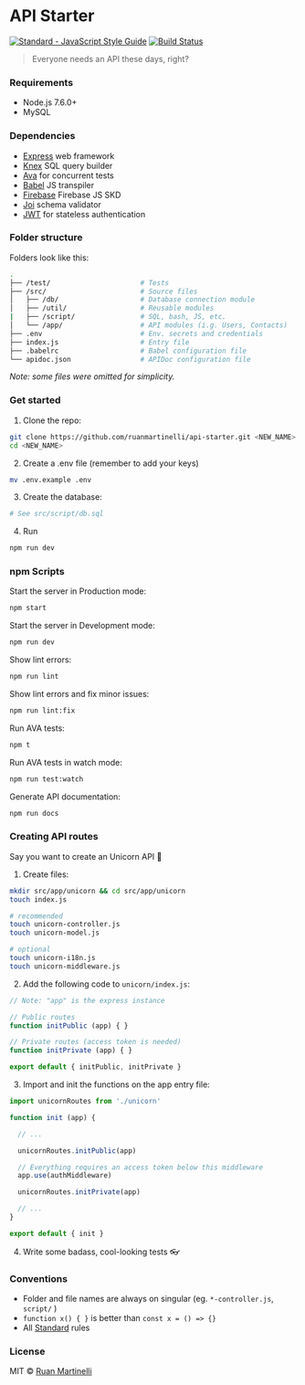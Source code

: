 # API Starter

<a href="https://standardjs.com"><img src="https://img.shields.io/badge/code_style-standard-brightgreen.svg" alt="Standard - JavaScript Style Guide"></a>
[![Build Status](https://travis-ci.org/ruanmartinelli/api-starter.svg?branch=master)](https://travis-ci.org/ruanmartinelli/api-starter)

> Everyone needs an API these days, right?

### Requirements

* Node.js 7.6.0+
* MySQL

### Dependencies

* [Express](https://github.com/expressjs/express) web framework
* [Knex](http://knexjs.org/) SQL query builder
* [Ava](https://github.com/avajs) for concurrent tests
* [Babel](https://babeljs.io) JS transpiler
* [Firebase](https://github.com/firebase/firebase-js-sdk) Firebase JS SKD
* [Joi](https://github.com/hapijs/joi) schema validator
* [JWT](https://jwt.io/) for stateless authentication

### Folder structure

Folders look like this:

```bash
.
├── /test/                      # Tests
├── /src/                       # Source files
│   ├── /db/                    # Database connection module
│   ├── /util/                  # Reusable modules
|   ├── /script/                # SQL, bash, JS, etc.
│   └── /app/                   # API modules (i.g. Users, Contacts)
├── .env                        # Env. secrets and credentials 
├── index.js                    # Entry file
├── .babelrc                    # Babel configuration file
└── apidoc.json                 # APIDoc configuration file
```
_Note: some files were omitted for simplicity._

### Get started

1. Clone the repo:

```bash
git clone https://github.com/ruanmartinelli/api-starter.git <NEW_NAME>
cd <NEW_NAME>
```
2. Create a .env file (remember to add your keys)

```bash
mv .env.example .env
```

3. Create the database:

```bash
# See src/script/db.sql
```

4. Run

```bash
npm run dev
```

### npm Scripts

Start the server in Production mode:
```bash
npm start 
```

Start the server in Development mode:
```bash
npm run dev 
```

Show lint errors:
```bash
npm run lint
```

Show lint errors and fix minor issues:
```bash
npm run lint:fix
```

Run AVA tests:
```bash
npm t
```

Run AVA tests in watch mode:
```bash
npm run test:watch
```

Generate API documentation:
```bash
npm run docs
```

### Creating API routes

Say you want to create an Unicorn API :unicorn:

1. Create files:

```bash
mkdir src/app/unicorn && cd src/app/unicorn
touch index.js 

# recommended
touch unicorn-controller.js 
touch unicorn-model.js

# optional
touch unicorn-i18n.js
touch unicorn-middleware.js
```

2. Add the following code to `unicorn/index.js`:

```js
// Note: "app" is the express instance

// Public routes
function initPublic (app) { }

// Private routes (access token is needed)
function initPrivate (app) { }

export default { initPublic, initPrivate }
```

3. Import and init the functions on the app entry file:

```js
import unicornRoutes from './unicorn'

function init (app) {

  // ...

  unicornRoutes.initPublic(app)

  // Everything requires an access token below this middleware
  app.use(authMiddleware)

  unicornRoutes.initPrivate(app)

  // ...
}

export default { init }
```

4. Write some badass, cool-looking tests :eyeglasses:

### Conventions

- Folder and file names are always on singular (eg. `*-controller.js`, `script/` )
- `function x() { }` is better than `const x = () => {}`
- All [Standard](https://standardjs.com) rules

### License

MIT © [Ruan Martinelli](http://ruanmartinelli.com)
